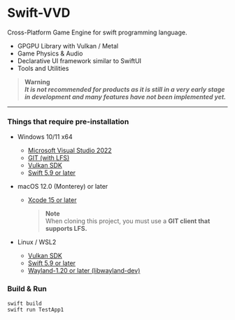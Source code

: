 # Swift-VVD

Cross-Platform Game Engine for swift programming language.

- GPGPU Library with Vulkan / Metal
- Game Physics & Audio
- Declarative UI framework similar to SwiftUI
- Tools and Utilities


> **Warning**  
> ***It is not recommended for products as it is still in a very early stage in development and many features have not been implemented yet.***

---
### Things that require pre-installation
* Windows 10/11 x64
  * [Microsoft Visual Studio 2022](https://visualstudio.microsoft.com/)
  * [GIT (with LFS)](https://git-scm.com/)
  * [Vulkan SDK](https://vulkan.lunarg.com/)
  * [Swift 5.9 or later](https://www.swift.org/)

* macOS 12.0 (Monterey) or later
  * [Xcode 15 or later](https://developer.apple.com/xcode/)
 
    > **Note**  
    > When cloning this project, you must use a **GIT client that supports LFS.**

* Linux / WSL2
  * [Vulkan SDK](https://vulkan.lunarg.com/)
  * [Swift 5.9 or later](https://www.swift.org/)
  * [Wayland-1.20 or later (libwayland-dev)](https://wayland.freedesktop.org/)
  
### Build & Run
```
swift build
swift run TestApp1
```
